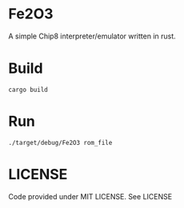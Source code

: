 # Fe2O3
A simple Chip8 interpreter/emulator written in rust.

# Build
```
cargo build
```

# Run
```
./target/debug/Fe2O3 rom_file
```

# LICENSE
Code provided under MIT LICENSE. See LICENSE
